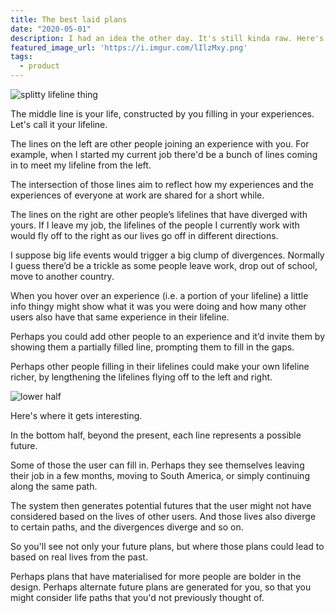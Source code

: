 ```yaml
---
title: The best laid plans
date: "2020-05-01"
description: I had an idea the other day. It's still kinda raw. Here's some musings.
featured_image_url: 'https://i.imgur.com/lIlzMxy.png'
tags:
  - product
---
```

![splitty lifeline thing](https://i.imgur.com/lIlzMxy.png)

The middle line is your life, constructed by you filling in your experiences. Let's call it your lifeline.

The lines on the left are other people joining an experience with you. For example, when I started my current job there'd be a bunch of lines coming in to meet my lifeline from the left.

The intersection of those lines aim to reflect how my experiences and the experiences of everyone at work are shared for a short while.

The lines on the right are other people’s lifelines that have diverged with yours. If I leave my job, the lifelines of the people I currently work with would fly off to the right as our lives go off in different directions.

I suppose big life events would trigger a big clump of divergences. Normally I guess there’d be a trickle as some people leave work, drop out of school, move to another country.

When you hover over an experience (i.e. a portion of your lifeline) a little info thingy might show what it was you were doing and how many other users also have that same experience in their lifeline.

Perhaps you could add other people to an experience and it’d invite them by showing them a partially filled line, prompting them to fill in the gaps.

Perhaps other people filling in their lifelines could make your own lifeline richer, by lengthening the lifelines flying off to the left and right.


![lower half](https://i.imgur.com/pPGnWcg.png)

Here's where it gets interesting.

In the bottom half, beyond the present, each line represents a possible future.

Some of those the user can fill in. Perhaps they see themselves leaving their job in a few months, moving to South America, or simply continuing along the same path.

The system then generates potential futures that the user might not have considered based on the lives of other users. And those lives also diverge to certain paths, and the divergences diverge and so on.

So you'll see not only your future plans, but where those plans could lead to based on real lives from the past.

Perhaps plans that have materialised for more people are bolder in the design. Perhaps alternate future plans are generated for you, so that you might consider life paths that you'd not previously thought of.